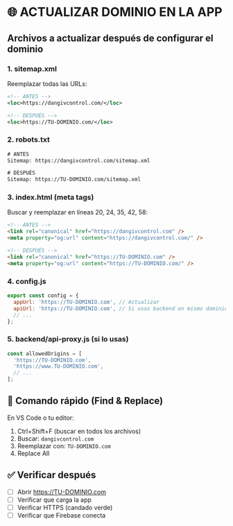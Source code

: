 # 🌐 ACTUALIZAR DOMINIO EN LA APP

## Archivos a actualizar después de configurar el dominio

### 1. sitemap.xml
Reemplazar todas las URLs:
```xml
<!-- ANTES -->
<loc>https://dangivcontrol.com/</loc>

<!-- DESPUÉS -->
<loc>https://TU-DOMINIO.com/</loc>
```

### 2. robots.txt
```txt
# ANTES
Sitemap: https://dangivcontrol.com/sitemap.xml

# DESPUÉS
Sitemap: https://TU-DOMINIO.com/sitemap.xml
```

### 3. index.html (meta tags)
Buscar y reemplazar en líneas 20, 24, 35, 42, 58:
```html
<!-- ANTES -->
<link rel="canonical" href="https://dangivcontrol.com" />
<meta property="og:url" content="https://dangivcontrol.com/" />

<!-- DESPUÉS -->
<link rel="canonical" href="https://TU-DOMINIO.com" />
<meta property="og:url" content="https://TU-DOMINIO.com/" />
```

### 4. config.js
```javascript
export const config = {
  appUrl: 'https://TU-DOMINIO.com', // Actualizar
  apiUrl: 'https://TU-DOMINIO.com', // Si usas backend en mismo dominio
  // ...
};
```

### 5. backend/api-proxy.js (si lo usas)
```javascript
const allowedOrigins = [
  'https://TU-DOMINIO.com',
  'https://www.TU-DOMINIO.com',
  // ...
];
```

## 🔄 Comando rápido (Find & Replace)

En VS Code o tu editor:
1. Ctrl+Shift+F (buscar en todos los archivos)
2. Buscar: `dangivcontrol.com`
3. Reemplazar con: `TU-DOMINIO.com`
4. Replace All

## ✅ Verificar después
- [ ] Abrir https://TU-DOMINIO.com
- [ ] Verificar que carga la app
- [ ] Verificar HTTPS (candado verde)
- [ ] Verificar que Firebase conecta
